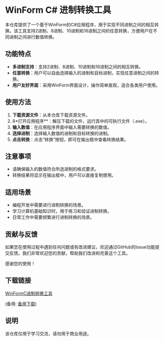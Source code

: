 # WinForm C# 进制转换工具

本仓库提供了一个基于WinForm的C#应用程序，用于实现不同进制之间的相互转换。该工具支持2进制、8进制、10进制和16进制之间的任意转换，方便用户在不同进制之间进行数值转换。

## 功能特点

- **多进制支持**：支持2进制、8进制、10进制和16进制之间的相互转换。
- **任意转换**：用户可以自由选择输入的进制和目标进制，实现任意进制之间的转换。
- **用户友好界面**：采用WinForm界面设计，操作简单直观，适合各类用户使用。

## 使用方法

1. **下载资源文件**：从本仓库下载资源文件。
2. 8*打开应用程序**：解压下载的文件，运行其中的可执行文件（.exe）。
3. **输入数值**：在应用程序界面中输入需要转换的数值。
4. **选择进制**：选择输入数值的进制和目标转换的进制。
5. **点击转换**：点击“转换”按钮，即可在输出框中查看转换结果。

## 注意事项

- 请确保输入的数值符合所选进制的格式要求。
- 转换结果将显示在输出框中，用户可以直接复制使用。

## 适用场景

- 编程开发中需要进行进制转换的场景。
- 学习计算机基础知识时，用于练习和验证进制转换。
- 日常工作中需要频繁进行进制转换的场景。

## 贡献与反馈

如果您在使用过程中遇到任何问题或有改进建议，欢迎通过GitHub的Issue功能提交反馈。我们非常欢迎您的贡献，帮助我们改进和完善这个工具。

感谢您的使用！

## 下载链接
[WinFormC进制转换工具](https://pan.quark.cn/s/d34c6dc98cc1) 

(备用: [备用下载](https://pan.baidu.com/s/17y0SnjTLnM8LWwU7xUVk2g?pwd=1234))

## 说明

该仓库仅用于学习交流，请勿用于商业用途。

